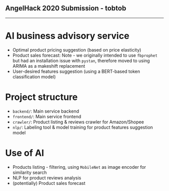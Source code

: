 ## AngelHack 2020 Submission - tobtob
---

# AI business advisory service

- Optimal product pricing suggestion (based on price elasticity)
- Product sales forecast: Note - we originally intended to use `fbprophet` but had an installation issue with `pystan`, therefore moved to using ARIMA as a makeshift replacement
- User-desired features suggestion (using a BERT-based token classification model)

# Project structure

- `backend/`: Main service backend
- `frontend/`: Main service frontend
- `crawler/`: Product listing & reviews crawler for Amazon/Shopee
- `nlp/`: Labeling tool & model training for product features suggestion model

# Use of AI

- Products listing - filtering, using `MobileNet` as image encoder for similarity search
- NLP for product reviews analysis
- (potentially) Product sales forecast